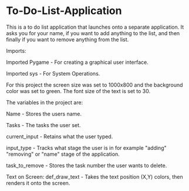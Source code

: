 # To-Do-List-Application
This is a to do list application that launches onto a separate application. It asks you for your name, if you want to add anything to the list, and then finally if you want to remove anything from the list.

Imports:

Imported Pygame - For creating a graphical user interface.

Imported sys - For System Operations.

For this project the screen size was set to 1000x800 and the background color was set to green.
The font size of the text is set to 30.

The variables in the project are:

Name - Stores the users name.

Tasks - The tasks the user set.

current_input - Retains what the user typed.

input_type - Tracks what stage the user is in for example "adding" "removing" or "name" stage of the application.

task_to_remove - Stores the task number the user wants to delete.


Text on Screen:
def_draw_text - Takes the text position (X,Y) colors, then renders it onto the screen.
